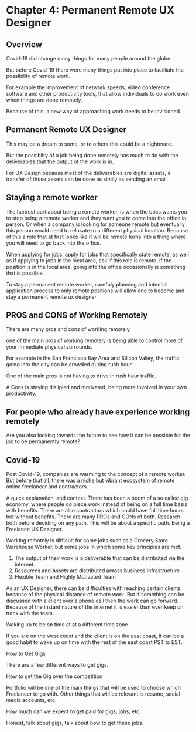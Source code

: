 # Chapter 4: Permanent Remote UX Designer

## Overview

Covid-19 did change many things for many people around the globe.

But before Covid-19 there were many things put into place to facilliate the possibility of remote work. 

For example the improvement of network speeds, video conference software and other productivity tools, that allow individuals to do work even when things are done remotely.

Because of this, a new way of approaching work needs to be invisioned.

## Permanent Remote UX Designer

This may be a dream to some, or to others this could be a nightmare.

But the possibilty of a job being done remotely has much to do with the deliverables that the output of the work is in.

For UX Design because most of the deliverables are digital assets, a transfer of those assets can be done as simily as sending an email.

## Staying a remote worker

The hardest part about being a remote worker, is when the boss wants you to stop being a remote worker and they want you to come into the office in person. Or when a company is looking for someone remote but eventually this person would need to relocate to a different physical location. Because of this a role that at first looks like it will be remote turns into a thing where you will need to go back into the office.

When applying for jobs, apply for jobs that specifically state remote, as well as if applying to jobs in the local area, ask if this role is remote. If the position is in the local area, going into the office occasionally is something that is possible.

To stay a permanent remote worker, carefuly planning and intential application process to only remote positions will allow one to become and stay a permanent remote ux designer.

## PROS and CONS of Working Remotely

There are many pros and cons of working remotely, 

one of the main pros of working remotely is being able to control more of your immediate physical surrounds.

For example in the San Francisco Bay Area and Silicon Valley, the traffic going into the city can be crowded during rush hour.

One of the main pros is not having to drive in rush hour traffic.

A Cons is staying dislipled and motivated, being more involved in your own productivity.

## For people who already have experience working remotely

Are you also looking towards the future to see how it can be possible for the job to be permanently remote?

## Covid-19

Post Covid-19, companies are warming to the concept of a remote worker. But before that all, there was a niche but vibrant ecosystem of remote online freelancer and contractors.

A quick explanation, and context. There has been a boom of a so called gig economy, where people do piece work instead of being on a full time basis with benefits. There are also contractors which could have full time hours but without benefits. There are many PROs and CONs of both. Research both before deciding on any path. This will be about a specific path. Being a Freelance UX Designer.

Working remotely is difficult for some jobs such as a Grocery Store Warehouse Worker, but some jobs in which some key principles are met.

1. The output of their work is a deliverable that can be distributed via the internet.
2. Resources and Assets are distributed across business infrastructure
3. Flexible Team and Highly Motivated Team

As an UX Designer, there can be difficulties with reaching certain clients because of the physical distance of remote work. But if something can be discussed with a client over a phone call then the work can go forward. Because of the instant nature of the internet it is easier than ever keep on track with the team.

Waking up to be on time at at a different time zone.

If you are on the west coast and the client is on the east coast, it can be a good habit to wake up on time with the rest of the east coast PST to EST.

How to Get Gigs

There are a few different ways to get gigs.

How to get the Gig over the competition

Portfolio will be one of the main things that will be used to choose which Freelancer to go with. Other things that will be relevant is resume, social media accounts, etc.

How much can we expect to get paid for gigs, jobs, etc. 

Honest, talk about gigs, talk about how to get these jobs.